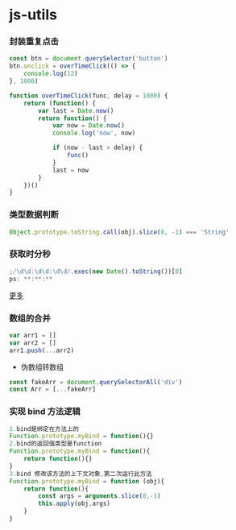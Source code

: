 # js-utils

### 封装重复点击

```js
const btn = document.querySelector('button')
btn.onclick = overTimeClick(() => {
	console.log(12)
}, 1000)

function overTimeClick(func, delay = 1000) {
	return (function() {
		var last = Date.now()
		return function() {
			var now = Date.now()
			console.log('now', now)

			if (now - last > delay) {
				func()
			}
			last = now
		}
	})()
}
```

### 类型数据判断

```javascript
Object.prototype.toString.call(obj).slice(8, -1) === 'String'
```

### 获取时分秒

```js
;/\d\d:\d\d:\d\d/.exec(new Date().toString())[0]
ps: **:**:**
```

[更多](https://www.cnblogs.com/xiaohuochai/p/5777757.html)

### 数组的合并

```js
var arr1 = []
var arr2 = []
arr1.push(...arr2)
```

- 伪数组转数组

```js
const fakeArr = document.querySelectorAll('div')
const Arr = [...fakeArr]
```

### 实现 bind 方法逻辑

```js
1.bind是绑定在方法上的
Function.prototype.myBind = function(){}
2.bind的返回值类型是function
Function.prototype.myBind = function(){
    return function(){}
}
3.bind 修改该方法的上下文对象,第二次运行此方法
Function.prototype.myBind = function (obj){
    return function(){
        const args = arguments.slice(0,-1)
        this.apply(obj,args)
    }
}
```
